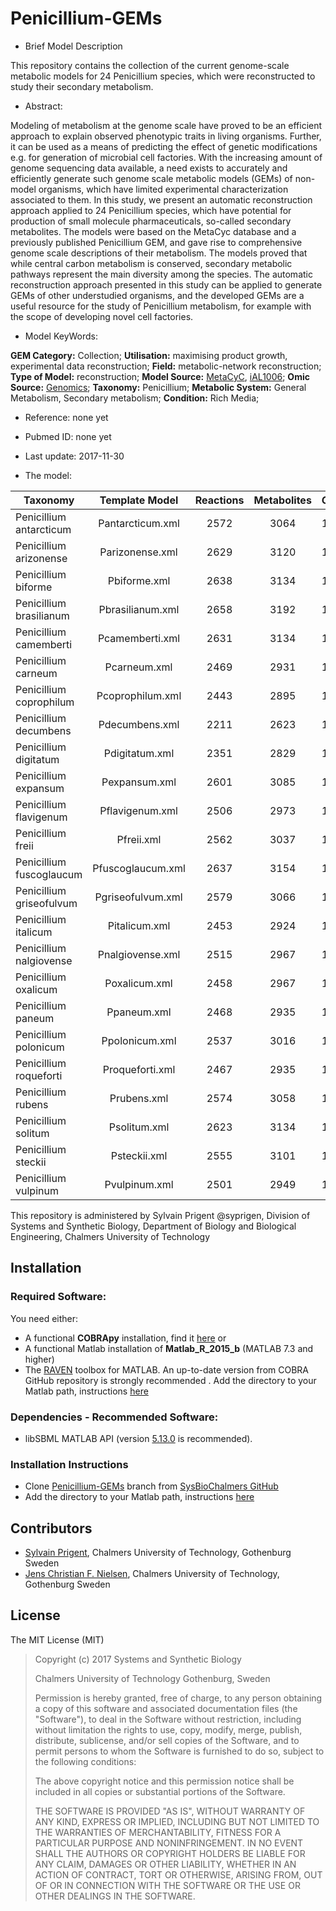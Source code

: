 # Penicillium-GEMs

- Brief Model Description

This repository contains the collection of the current genome-scale metabolic models for 24 Penicillium species, which were reconstructed to study their secondary metabolism.

- Abstract:

Modeling of metabolism at the genome scale have proved to be an efficient approach to explain observed phenotypic traits in living organisms. Further, it can be used as a means of predicting the effect of genetic modifications e.g. for generation of microbial cell factories. With the increasing amount of genome sequencing data available, a need exists to accurately and efficiently generate such genome scale metabolic models (GEMs) of non-model organisms, which have limited experimental characterization associated to them. In this study, we present an automatic reconstruction approach applied to 24 Penicillium species, which have potential for production of small molecule pharmaceuticals, so-called secondary metabolites. The models were based on the MetaCyc database and a previously published Penicillium GEM, and gave rise to comprehensive genome scale descriptions of their metabolism. The models proved that while central carbon metabolism is conserved, secondary metabolic pathways represent the main diversity among the species. The automatic reconstruction approach presented in this study can be applied to generate GEMs of other understudied organisms, and the developed GEMs are a useful resource for the study of Penicillium metabolism, for example with the scope of developing novel cell factories.
- Model KeyWords:

**GEM Category:** Collection; **Utilisation:** maximising product growth, experimental data reconstruction; **Field:** metabolic-network reconstruction; **Type of Model:** reconstruction; **Model Source:** [MetaCyC](http://metacyc.org/), [iAL1006](http://journals.plos.org/ploscompbiol/article?id=10.1371/journal.pcbi.1002980); **Omic Source:** [Genomics](https://www.nature.com/articles/nmicrobiol201744); **Taxonomy:** Penicillium; **Metabolic System:** General Metabolism, Secondary metabolism; **Condition:** Rich Media;

- Reference:  none yet

- Pubmed ID: none yet

- Last update: 2017-11-30

- The model:

|Taxonomy | Template Model | Reactions | Metabolites| Genes |
| ------------- |:-------------:|:-------------:|:-------------:|-----|
|Penicillium antarcticum|	Pantarcticum.xml|	2572|	3064|	1755|
|Penicillium arizonense|	Parizonense.xml|	2629|	3120|	1954|
|Penicillium biforme|	Pbiforme.xml|	2638|	3134|	1878|
|Penicillium brasilianum|	Pbrasilianum.xml|	2658|	3192|	1894|
|Penicillium camemberti|	Pcamemberti.xml|	2631|	3134|	1859|
|Penicillium carneum|	Pcarneum.xml|	2469|	2931|	1611|
|Penicillium coprophilum|	Pcoprophilum.xml|	2443|	2895|	1530|
|Penicillium decumbens|	Pdecumbens.xml|	2211|	2623|	1256|
|Penicillium digitatum|	Pdigitatum.xml|	2351|	2829|	1403|
|Penicillium expansum|	Pexpansum.xml|	2601|	3085|	1873|
|Penicillium flavigenum|	Pflavigenum.xml|	2506|	2973|	1712|
|Penicillium freii|	Pfreii.xml|	2562|	3037|	1766|
|Penicillium fuscoglaucum|	Pfuscoglaucum.xml|	2637|	3154|	1886|
|Penicillium griseofulvum|	Pgriseofulvum.xml|	2579|	3066|	1700|
|Penicillium italicum|	Pitalicum.xml|	2453|	2924|	1536|
|Penicillium nalgiovense|	Pnalgiovense.xml|	2515|	2967|	1677|
|Penicillium oxalicum|	Poxalicum.xml|	2458|	2967|	1435|
|Penicillium paneum|	Ppaneum.xml|	2468|	2935|	1581|
|Penicillium polonicum|	Ppolonicum.xml|	2537|	3016|	1727|
|Penicillium roqueforti|	Proqueforti.xml|	2467|	2935|	1611|
|Penicillium rubens|	Prubens.xml|	2574|	3058|	1771|
|Penicillium solitum|	Psolitum.xml|	2623|	3134|	1886|
|Penicillium steckii|	Psteckii.xml|	2555|	3101|	1748|
|Penicillium vulpinum|	Pvulpinum.xml|	2501|	2949|	1627|



This repository is administered by Sylvain Prigent @syprigen, Division of Systems and Synthetic Biology, Department of Biology and Biological Engineering, Chalmers University of Technology




## Installation

### Required Software:

You need either: 
  * A functional **COBRApy** installation, find it [here](https://cobrapy.readthedocs.io/en/latest/)
or
  * A functional Matlab installation of **Matlab_R_2015_b**  (MATLAB 7.3 and higher)
  * The [RAVEN](https://github.com/SysBioChalmers/RAVEN) toolbox for MATLAB. An up-to-date version from COBRA GitHub repository is strongly recommended . Add the directory to your Matlab path, instructions [here](https://se.mathworks.com/help/matlab/ref/addpath.html?requestedDomain=www.mathworks.com)

### Dependencies - Recommended Software:
* libSBML MATLAB API (version [5.13.0](https://sourceforge.net/projects/sbml/files/libsbml/5.13.0/stable/MATLAB%20interface/)  is recommended).


### Installation Instructions
* Clone [Penicillium-GEMs](https://github.com/SysBioChalmers/Penicillium-GEMs) branch from [SysBioChalmers GitHub](https://github.com/SysBioChalmers)
* Add the directory to your Matlab path, instructions [here](https://se.mathworks.com/help/matlab/ref/addpath.html?requestedDomain=www.mathworks.com)


## Contributors
- [Sylvain Prigent](http://www.sysbio.se/profiles/Sylvain.html), Chalmers University of Technology, Gothenburg Sweden
- [Jens Christian F. Nielsen](http://www.sysbio.se/profiles/JensCh.html), Chalmers University of Technology, Gothenburg Sweden

## License
The MIT License (MIT)

> Copyright (c) 2017 Systems and Synthetic Biology
>
> Chalmers University of Technology Gothenburg, Sweden
>
>Permission is hereby granted, free of charge, to any person obtaining a copy
of this software and associated documentation files (the "Software"), to deal
in the Software without restriction, including without limitation the rights
to use, copy, modify, merge, publish, distribute, sublicense, and/or sell
copies of the Software, and to permit persons to whom the Software is
furnished to do so, subject to the following conditions:
>
>The above copyright notice and this permission notice shall be included in all
copies or substantial portions of the Software.
>
>THE SOFTWARE IS PROVIDED "AS IS", WITHOUT WARRANTY OF ANY KIND, EXPRESS OR
IMPLIED, INCLUDING BUT NOT LIMITED TO THE WARRANTIES OF MERCHANTABILITY,
FITNESS FOR A PARTICULAR PURPOSE AND NONINFRINGEMENT. IN NO EVENT SHALL THE
AUTHORS OR COPYRIGHT HOLDERS BE LIABLE FOR ANY CLAIM, DAMAGES OR OTHER
LIABILITY, WHETHER IN AN ACTION OF CONTRACT, TORT OR OTHERWISE, ARISING FROM,
OUT OF OR IN CONNECTION WITH THE SOFTWARE OR THE USE OR OTHER DEALINGS IN THE
SOFTWARE.
